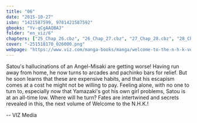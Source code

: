 ```yaml
---
title: "06"
date: "2015-10-27"
isbn: "1421587599, 9781421587592"
gbooks: "Yv-qCgAAQBAJ"
folder: "en_viz/6"
chapters: ["25_Chap_26.cbz", "26_Chap_27.cbz", "27_Chap_28.cbz", "28_Chap_29.cbz", "29_Chap_30.cbz"]
cover: "-251518170_026000.png"
webpage: "https://www.viz.com/manga-books/manga/welcome-to-the-n-h-k-volume-6/product/4630"
---
```


<p>Satou's hallucinations of an Angel-Misaki are getting worse! Having run away from home, he now turns to arcades and pachinko bars for relief. But he soon learns that these are expensive habits, and that his escapism comes at a cost he might not be willing to pay. Feeling alone, with no one to turn to, especially now that Yamazaki's got his own girl problems, Satou is at an all-time low. Where will he turn? Fates are intertwined and secrets revealed in this, the next volume of Welcome to the N.H.K.!</p> -- VIZ Media
